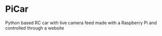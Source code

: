 # PiCar
Python based RC car with live camera feed made with a Raspberry Pi and controlled through a website
